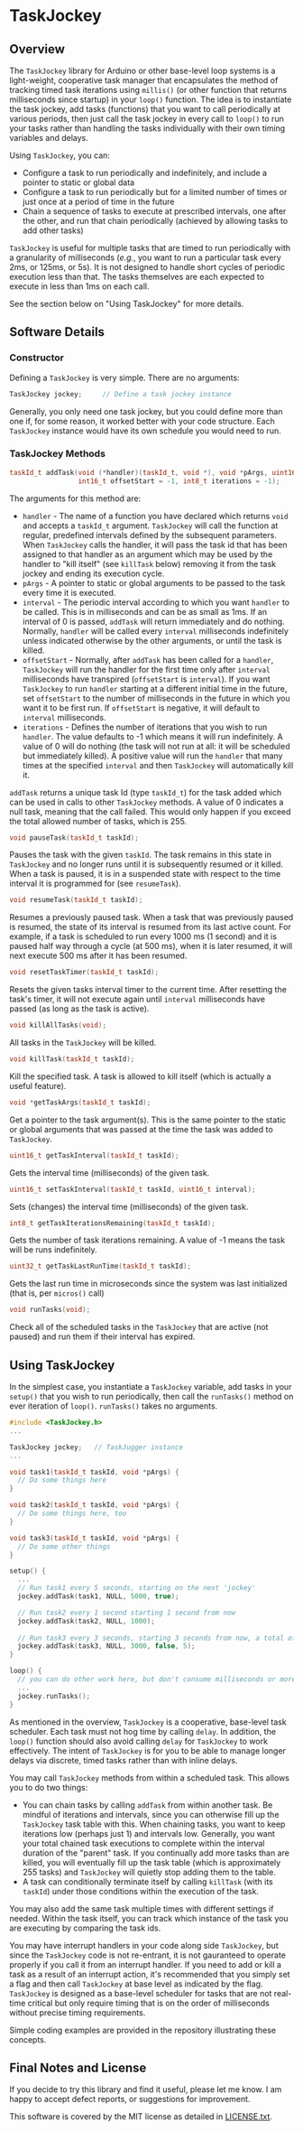 # TaskJockey
## Overview
The `TaskJockey` library for Arduino or other base-level loop systems is a light-weight, cooperative task manager that encapsulates the method of tracking timed task iterations using `millis()` (or other function that returns milliseconds since startup) in your `loop()` function. The idea is to instantiate the task jockey, add tasks (functions) that you want to call periodically at various periods, then just call the task jockey in every call to `loop()` to run your tasks rather than handling the tasks individually with their own timing variables and delays.

Using `TaskJockey`, you can:
* Configure a task to run periodically and indefinitely, and include a pointer to static or global data
* Configure a task to run periodically but for a limited number of times or just once at a period of time in the future
* Chain a sequence of tasks to execute at prescribed intervals, one after the other, and run that chain periodically (achieved by allowing tasks to add other tasks)

`TaskJockey` is useful for multiple tasks that are timed to run periodically with a granularity of milliseconds (_e.g._, you want to run a particular task every 2ms, or 125ms, or 5s). It is not designed to handle short cycles of periodic execution less than that. The tasks themselves are each expected to execute in less than 1ms on each call.

See the section below on "Using TaskJockey" for more details.

## Software Details
### Constructor
Defining a `TaskJockey` is very simple. There are no arguments:
```c++
TaskJockey jockey;     // Define a task jockey instance
```
Generally, you only need one task jockey, but you could define more than one if, for some reason, it worked better with your code structure. Each `TaskJockey` instance would have its own schedule you would need to run.

### TaskJockey Methods
```c++
taskId_t addTask(void (*handler)(taskId_t, void *), void *pArgs, uint16_t interval,
                 int16_t offsetStart = -1, int8_t iterations = -1);
```
The arguments for this method are:
* `handler` - The name of a function you have declared which returns `void` and accepts a `taskId_t` argument. `TaskJockey` will call the function at regular, predefined intervals defined by the subsequent parameters. When `TaskJockey` calls the handler, it will pass the task id that has been assigned to that handler as an argument which may be used by the handler to "kill itself" (see `killTask` below) removing it from the task jockey and ending its execution cycle.
* `pArgs` - A pointer to static or global arguments to be passed to the task every time it is executed.
* `interval` - The periodic interval according to which you want `handler` to be called. This is in milliseconds and can be as small as 1ms. If an interval of 0 is passed, `addTask` will return immediately and do nothing. Normally, `handler` will be called every `interval` milliseconds indefinitely unless indicated otherwise by the other arguments, or until the task is killed.
* `offsetStart` - Normally, after `addTask` has been called for a `handler`, `TaskJockey` will run the handler for the first time only after `interval` milliseconds have transpired (`offsetStart` is `interval`). If you want `TaskJockey` to run `handler` starting at a different initial time in the future, set `offsetStart` to the number of milliseconds in the future in which you want it to be first run. If `offsetStart` is negative, it will default to `interval` milliseconds.
* `iterations` - Defines the number of iterations that you wish to run `handler`. The value defaults to -1 which means it will run indefinitely. A value of 0 will do nothing (the task will not run at all: it will be scheduled but immediately killed). A positive value will run the `handler` that many times at the specified `interval` and then `TaskJockey` will automatically kill it.

`addTask` returns a unique task Id (type `taskId_t`) for the task added which can be used in calls to other `TaskJockey` methods. A value of 0 indicates a null task, meaning that the call failed. This would only happen if you exceed the total allowed number of tasks, which is 255.
```c++
void pauseTask(taskId_t taskId);
```
Pauses the task with the given `taskId`. The task remains in this state in `TaskJockey` and no longer runs until it is subsequently resumed or it killed. When a task is paused, it is in a suspended state with respect to the time interval it is programmed for (see `resumeTask`).

```c++
void resumeTask(taskId_t taskId);
```
Resumes a previously paused task. When a task that was previously paused is resumed, the state of its interval is resumed from its last active count. For example, if a task is scheduled to run every 1000 ms (1 second) and it is paused half way through a cycle (at 500 ms), when it is later resumed, it will next execute 500 ms after it has been resumed.

```c++
void resetTaskTimer(taskId_t taskId);
```
Resets the given tasks interval timer to the current time. After resetting the task's timer, it will not execute again until `interval` milliseconds have passed (as long as the task is active).

```c++
void killAllTasks(void);
```
All tasks in the `TaskJockey` will be killed.

```c++
void killTask(taskId_t taskId);
```
Kill the specified task. A task is allowed to kill itself (which is actually a useful feature).

```c++
void *getTaskArgs(taskId_t taskId);
```
Get a pointer to the task argument(s). This is the same pointer to the static or global arguments that was passed at the time the task was added to `TaskJockey`.
```c++
uint16_t getTaskInterval(taskId_t taskId);
```
Gets the interval time (milliseconds) of the given task.
```c++
uint16_t setTaskInterval(taskId_t taskId, uint16_t interval);
```
Sets (changes) the interval time (milliseconds) of the given task.
```c++
int8_t getTaskIterationsRemaining(taskId_t taskId);
```
Gets the number of task iterations remaining. A value of -1 means the task will be runs indefinitely.
```c++
uint32_t getTaskLastRunTime(taskId_t taskId);
```
Gets the last run time in microseconds since the system was last initialized (that is, per `micros()` call)
```c++
void runTasks(void);
```
Check all of the scheduled tasks in the `TaskJockey` that are active (not paused) and run them if their interval has expired.
 
## Using TaskJockey
In the simplest case, you instantiate a `TaskJockey` variable, add tasks in your `setup()` that you wish to run periodically, then call the `runTasks()` method on ever iteration of `loop()`. `runTasks()` takes no arguments.

```c++
#include <TaskJockey.h>
...

TaskJockey jockey;   // TaskJugger instance
...

void task1(taskId_t taskId, void *pArgs) {
  // Do some things here
}

void task2(taskId_t taskId, void *pArgs) {
  // Do some things here, too
}

void task3(taskId_t taskId, void *pArgs) {
  // Do some other things
}

setup() {
  ...
  // Run task1 every 5 seconds, starting on the next 'jockey'
  jockey.addTask(task1, NULL, 5000, true);

  // Run task2 every 1 second starting 1 second from now
  jockey.addTask(task2, NULL, 1000);
  
  // Run task3 every 3 seconds, starting 3 seconds from now, a total of 5 times
  jockey.addTask(task3, NULL, 3000, false, 5);  
}

loop() {
  // you can do other work here, but don't consume milliseconds or more of time
  ...
  jockey.runTasks();
}
```
As mentioned in the overview, `TaskJockey` is a cooperative, base-level task scheduler. Each task must not hog time by calling `delay`. In addition, the `loop()` function should also avoid calling `delay` for `TaskJockey` to work effectively. The intent of `TaskJockey` is for you to be able to manage longer delays via discrete, timed tasks rather than with inline delays.

You may call `TaskJockey` methods from within a scheduled task. This allows you to do two things:
* You can chain tasks by calling `addTask` from within another task. Be mindful of iterations and intervals, since you can otherwise fill up the `TaskJockey` task table with this. When chaining tasks, you want to keep iterations low (perhaps just 1) and intervals low. Generally, you want your total chained task executions to complete within the interval duration of the "parent" task. If you continually add more tasks than are killed, you will eventually fill up the task table (which is approximately 255 tasks) and `TaskJockey` will quietly stop adding them to the table.
* A task can conditionally terminate itself by calling `killTask` (with its `taskId`) under those conditions within the execution of the task.

You may also add the same task multiple times with different settings if needed. Within the task itself, you can track which instance of the task you are executing by comparing the task ids.

You may have interrupt handlers in your code along side `TaskJockey`, but since the `TaskJockey` code is not re-entrant, it is not gauranteed to operate properly if you call it from an interrupt handler. If you need to add or kill a task as a result of an interrupt action, it's recommended that you simply set a flag and then call `TaskJockey` at base level as indicated by the flag. `TaskJockey` is designed as a base-level scheduler for tasks that are not real-time critical but only require timing that is on the order of milliseconds without precise timing requirements.

Simple coding examples are provided in the repository illustrating these concepts.

## Final Notes and License
If you decide to try this library and find it useful, please let me know. I am happy to accept defect reports, or suggestions for improvement.

This software is covered by the MIT license as detailed in [LICENSE.txt](LICENSE.txt).
